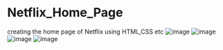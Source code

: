 # Netflix_Home_Page
creating the home page of Netflix using  HTML,CSS etc
![image](https://github.com/22ikasSingh/Netflix_Home_Page/assets/153290161/4330833f-9f47-4c43-bf1d-4e7caa2c4b85)
![image](https://github.com/22ikasSingh/Netflix_Home_Page/assets/153290161/18b0c5d3-2ea1-428b-a3bc-fb8c067a9414)
![image](https://github.com/22ikasSingh/Netflix_Home_Page/assets/153290161/c15de798-5ae5-49bf-a2e2-ae2ab41df419)
![image](https://github.com/22ikasSingh/Netflix_Home_Page/assets/153290161/0155dc97-3dc0-434c-909e-1465ca9c9694)
